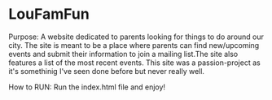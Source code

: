 # LouFamFun
Purpose: A website dedicated to parents looking for things to do around our city.
The site is meant to be a place where parents can find new/upcoming events and
submit their information to join a mailing list.The site also features a list of
the most recent events. This site was a passion-project as it's somethinig I've
seen done before but never really well. 

How to RUN: Run the index.html file and enjoy! 
